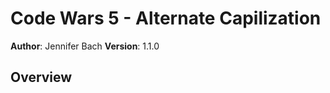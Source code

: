 # Code Wars 5 - Alternate Capilization

**Author**: Jennifer Bach
**Version**: 1.1.0

## Overview
<!-- Given a string, capitalize the letters that occupy even indexes and odd indexes separately, and return as shown below. Index 0 will be considered even.  The iput will be a lowercase string with no spaces.


Example
For example, capitalize("abcdef") = ['AbCdEf', 'aBcDeF']. See test cases for more examples.-->


